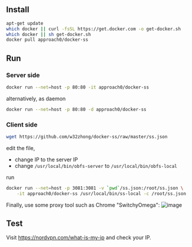 ## Install
```sh
apt-get update
which docker || curl -fsSL https://get.docker.com -o get-docker.sh
which docker || sh get-docker.sh
docker pull approach0/docker-ss
```

## Run
### Server side
```sh
docker run --net=host -p 80:80 -it approach0/docker-ss
```
alternatively, as daemon
```sh
docker run --net=host -p 80:80 -d approach0/docker-ss
```

### Client side
```sh
wget https://github.com/w32zhong/docker-ss/raw/master/ss.json
```
edit the file,
* change IP to the server IP
* change `/usr/local/bin/obfs-server` to `/usr/local/bin/obfs-local`

run
```sh
docker run --net=host -p 3081:3081 -v `pwd`/ss.json:/root/ss.json \
    -it approach0/docker-ss /usr/local/bin/ss-local -c /root/ss.json
```

Finally, use some proxy tool such as Chrome "SwitchyOmega":
![image](https://user-images.githubusercontent.com/1407530/218239161-efa56586-1256-4bec-85ba-809a364d8a37.png)

## Test
Visit https://nordvpn.com/what-is-my-ip and check your IP.
